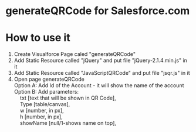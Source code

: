 # generateQRCode for Salesforce.com	
# How to use it

1. Create Visualforce Page caled "generateQRCode"
2. Add Static Resource called "jQuery" and put file "jQuery-2.1.4.min.js" in it
3. Add Static Resource called "JavaScriptQRCode" and put file "jsqr.js" in it
4. Open page generateQRCode<br />
	Option A: Add Id of the Account - it will show the name of the account<br />
	Option B: Add parameters:<br />
		&nbsp;&nbsp;&nbsp;&nbsp;txt [text that will be shown in QR Code],<br />
		&nbsp;&nbsp;&nbsp;&nbsp;Type [table/canvas],<br />
		&nbsp;&nbsp;&nbsp;&nbsp;w [number, in px],<br />
		&nbsp;&nbsp;&nbsp;&nbsp;h [number, in px],<br />
		&nbsp;&nbsp;&nbsp;&nbsp;showName [null/1-shows name on top],<br />
